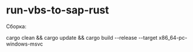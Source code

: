 # run-vbs-to-sap-rust

Сборка:

cargo clean && cargo update && cargo build --release --target x86_64-pc-windows-msvc
